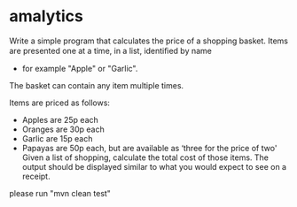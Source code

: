 # amalytics
Write a simple program that calculates the price of a shopping basket. 
Items are presented one at a time, in a list, identiﬁed by name 
- for example "Apple" or "Garlic". 
 
The basket can contain any item multiple times.
 
Items are priced as follows:
- Apples are 25p each
- Oranges are 30p each
- Garlic are 15p each
- Papayas are 50p each, but are available as ‘three for the price of two'
Given a list of shopping, calculate the total cost of those items. 
The output should be displayed similar to what you would expect to see on a receipt.


please run
"mvn clean test"
